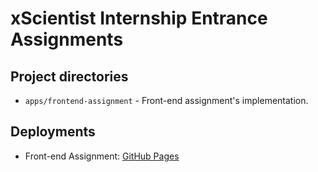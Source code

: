 # xScientist Internship Entrance Assignments

## Project directories
- `apps/frontend-assignment` - Front-end assignment's implementation.

## Deployments
- Front-end Assignment: [GitHub Pages](https://proghax333.github.io/xscientist-tasks/apps/frontend-assignment/index.html)
